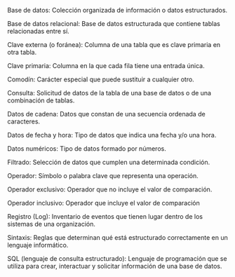 Base de datos: Colección organizada de información o datos estructurados.

Base de datos relacional: Base de datos estructurada que contiene tablas relacionadas entre sí.

Clave externa (o foránea): Columna de una tabla que es clave primaria en otra tabla. 

Clave primaria: Columna en la que cada fila tiene una entrada única.

Comodín: Carácter especial que puede sustituir a cualquier otro.

Consulta: Solicitud de datos de la tabla de una base de datos o de una combinación de tablas.

Datos de cadena: Datos que constan de una secuencia ordenada de caracteres.

Datos de fecha y hora: Tipo de datos que indica una fecha y/o una hora.

Datos numéricos: Tipo de datos formado por números.

Filtrado: Selección de datos que cumplen una determinada condición.

Operador: Símbolo o palabra clave que representa una operación.

Operador exclusivo: Operador que no incluye el valor de comparación.

Operador inclusivo: Operador que incluye el valor de comparación

Registro (Log): Inventario de eventos que tienen lugar dentro de los sistemas de una organización.

Sintaxis: Reglas que determinan qué está estructurado correctamente en un lenguaje informático.

SQL (lenguaje de consulta estructurado): Lenguaje de programación que se utiliza para crear, interactuar y solicitar información de una base de datos.
